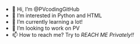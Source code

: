 - 👋 Hi, I’m @PVcodingGitHub
- 👀 I’m interested in Python and HTML
- 🌱 I’m currently learning a lot!
- 💞️ I’m looking to work on PV
- 📫 How to reach me? Try to *REACH ME Privately!!*

<!---
PVcodingGitHub/PVcodingGitHub is a ✨ special ✨ repository because its `README.md` (this file) appears on your GitHub profile.
You can click the Preview link to take a look at your changes.
--->
